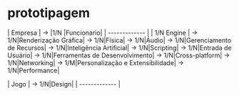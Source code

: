 # prototipagem

|    Empresa    | -> |1/N |Funcionario|
| ------------- |
|    1/N Engine     | -> 1/N|Renderização Gráfica| -> 1/N|Física| -> 1/N|Áudio| -> 1/N|Gerenciamento de Recursos| -> 1/N|Inteligência Artificial| -> 1/N|Scripting|
                  -> 1/N|Entrada de Usuário| -> 1/N|Ferramentas de Desenvolvimento| -> 1/N|Cross-platform| -> 1/N|Networking| -> 1/M|Personalização e Extensibilidade| -> 1/N|Performance|

|     Jogo      | -> 1/N|Design|
| ------------- |
